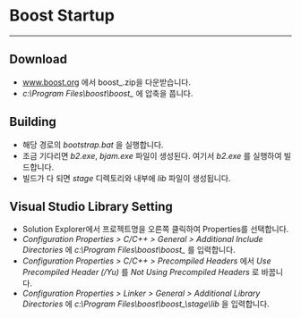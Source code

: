 # Boost Startup
---
## Download
- www.boost.org 에서 boost_<version>.zip을 다운받습니다.
- *c:\\Program Files\\boost\\boost_<version>* 에 압축을 풉니다.

## Building
- 해당 경로의 *bootstrap.bat* 을 실행합니다.
- 조금 기다리면 *b2.exe*, *bjam.exe* 파일이 생성된다. 여기서 *b2.exe* 를 실행하여 빌드합니다.
- 빌드가 다 되면 *stage* 디렉토리와 내부에 *lib* 파일이 생성됩니다.

## Visual Studio Library Setting
- Solution Explorer에서 프로젝트명을 오른쪽 클릭하여 Properties를 선택합니다.
- *Configuration Properties > C/C++ > General > Additional Include Directories* 에 *c:\\Program Files\\boost\\boost_<version>* 를 입력합니다.
- *Configuration Properties > C/C++ > Precompiled Headers* 에서 *Use Precompiled Header (/Yu)* 를 *Not Using Precompiled Headers* 로 바꿉니다.
- *Configuration Properties > Linker > General > Additional Library Directories* 에 *c:\\Program Files\\boost\\boost_<version>\\stage\\lib* 을 입력합니다.
